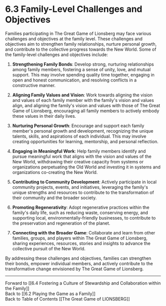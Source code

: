 # 6.3 Family-Level Challenges and Objectives

Families participating in The Great Game of Lionsberg may face various challenges and objectives at the family level. These challenges and objectives aim to strengthen family relationships, nurture personal growth, and contribute to the collective progress towards the New World. Some of the family-level challenges and objectives include:

1.  **Strengthening Family Bonds**: Develop strong, nurturing relationships among family members, fostering a sense of unity, love, and mutual support. This may involve spending quality time together, engaging in open and honest communication, and resolving conflicts in a constructive manner.
    
2.  **Aligning Family Values and Vision**: Work towards aligning the vision and values of each family member with the family's vision and values align, and aligning the family's vision and values with those of The Great Game of Lionsberg, encouraging all family members to actively embody these values in their daily lives.
    
3.  **Nurturing Personal Growth**: Encourage and support each family member's personal growth and development, recognizing the unique talents, skills, and aspirations of each individual. This may involve creating opportunities for learning, mentorship, and personal reflection.
    
4.  **Engaging in Meaningful Work**: Help family members identify and pursue meaningful work that aligns with the vision and values of the New World, withdrawing their creative capacity from systems or organizations perpetuating the Old World and investing it in systems and organizations co-creating the New World.
    
5.  **Contributing to Community Development**: Actively participate in local community projects, events, and initiatives, leveraging the family's unique strengths and resources to contribute to the transformation of their community and the broader society.
    
6.  **Promoting Regenerativity**: Adopt regenerative practices within the family's daily life, such as reducing waste, conserving energy, and supporting local, environmentally-friendly businesses, to contribute to the preservation and regeneration of the planet.
    
7.  **Connecting with the Broader Game**: Collaborate and learn from other families, groups, and players within The Great Game of Lionsberg, sharing experiences, resources, stories and insights to advance the collective pursuit of the New World.
    

By addressing these challenges and objectives, families can strengthen their bonds, empower individual members, and actively contribute to the transformative change envisioned by The Great Game of Lionsberg.

____

Forward to [[6.4 Fostering a Culture of Stewardship and Collaboration within the Family]]    
Back to [[6.2 Playing the Game as a Family]]  
Back to Table of Contents [[The Great Game of LIONSBERG]]  